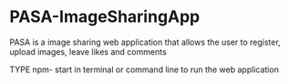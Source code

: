 # PASA-ImageSharingApp
PASA is a image sharing web application that allows the user to register, upload images, leave likes and comments

TYPE npm- start in terminal or command line to run the web application
